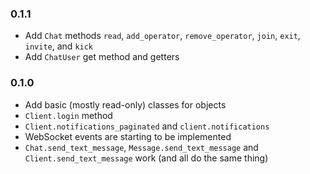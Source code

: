 ### 0.1.1
- Add `Chat` methods `read`, `add_operator`, `remove_operator`, `join`, `exit`, `invite`, and `kick`
- Add `ChatUser` get method and getters

### 0.1.0
- Add basic (mostly read-only) classes for objects
- `Client.login` method
- `Client.notifications_paginated` and `client.notifications`
- WebSocket events are starting to be implemented
- `Chat.send_text_message`, `Message.send_text_message` and `Client.send_text_message` work (and all do the same thing)
